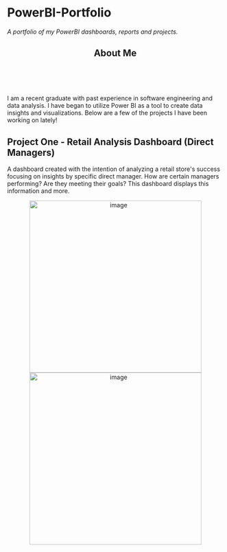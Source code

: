 # PowerBI-Portfolio
<i>A portfolio of my PowerBI dashboards, reports and projects.</i>

## <header> <b> About Me </b> </header> 

I am a recent graduate with past experience in software engineering and data analysis. I have began
to utilize Power BI as a tool to create data insights and visualizations. Below are a few of the projects I have been
working on lately!

## **Project One - Retail Analysis Dashboard (Direct Managers)**
A dashboard created with the intention of analyzing a retail store's success focusing on
insights by specific direct manager. How are certain managers performing? Are they meeting their
goals? This dashboard displays this information and more.

<p align="middle">
  <img width="401" alt="image" src="https://github.com/simolevy/PowerBI-Portfolio/assets/97460770/64a124d2-9f12-400b-a44d-b81c5d104459" width="50" />
  <img width="401" alt="image" src="https://github.com/simolevy/PowerBI-Portfolio/assets/97460770/293d3b2d-e333-4c50-84c2-a55ffd4c875c" width="50" />
</p>






